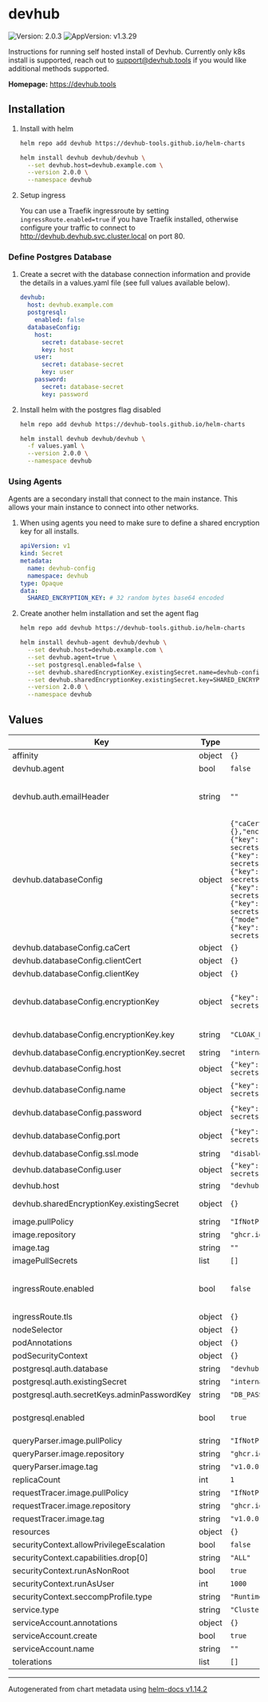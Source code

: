 # devhub

![Version: 2.0.3](https://img.shields.io/badge/Version-2.0.3-informational?style=flag) ![AppVersion: v1.3.29](https://img.shields.io/badge/AppVersion-v1.3.29-informational?style=flag)

Instructions for running self hosted install of Devhub. Currently only k8s install is supported, reach out to support@devhub.tools if you would like additional methods supported.

**Homepage:** <https://devhub.tools>

## Installation

1. Install with helm

    ```bash
    helm repo add devhub https://devhub-tools.github.io/helm-charts

    helm install devhub devhub/devhub \
      --set devhub.host=devhub.example.com \
      --version 2.0.0 \
      --namespace devhub
    ```

1. Setup ingress

    You can use a Traefik ingressroute by setting `ingressRoute.enabled=true` if you have Traefik installed, otherwise configure your traffic
    to connect to http://devhub.devhub.svc.cluster.local on port 80.

### Define Postgres Database

1. Create a secret with the database connection information and provide the details in a values.yaml file (see full values available below).

    ```yaml
    devhub:
      host: devhub.example.com
      postgresql:
        enabled: false
      databaseConfig:
        host:
          secret: database-secret
          key: host
        user:
          secret: database-secret
          key: user
        password:
          secret: database-secret
          key: password
    ```

1. Install helm with the postgres flag disabled

    ```bash
    helm repo add devhub https://devhub-tools.github.io/helm-charts

    helm install devhub devhub/devhub \
      -f values.yaml \
      --version 2.0.0 \
      --namespace devhub
    ```

### Using Agents

Agents are a secondary install that connect to the main instance. This allows your main instance to connect into other networks.

1. When using agents you need to make sure to define a shared encryption key for all installs.

    ```yaml
    apiVersion: v1
    kind: Secret
    metadata:
      name: devhub-config
      namespace: devhub
    type: Opaque
    data:
      SHARED_ENCRYPTION_KEY: # 32 random bytes base64 encoded
    ```

1. Create another helm installation and set the agent flag

    ```bash
    helm repo add devhub https://devhub-tools.github.io/helm-charts

    helm install devhub-agent devhub/devhub \
      --set devhub.host=devhub.example.com \
      --set devhub.agent=true \
      --set postgresql.enabled=false \
      --set devhub.sharedEncryptionKey.existingSecret.name=devhub-config \
      --set devhub.sharedEncryptionKey.existingSecret.key=SHARED_ENCRYPTION_KEY \
      --version 2.0.0 \
      --namespace devhub
    ```

## Values

| Key | Type | Default | Description |
|-----|------|---------|-------------|
| affinity | object | `{}` |  |
| devhub.agent | bool | `false` | Set to true if setting up an agent. |
| devhub.auth.emailHeader | string | `""` | Allows authenticating users with an auth proxy that forwards a header with the users email, for example X-Forwarded-Email. If set this is the only way users can login. |
| devhub.databaseConfig | object | `{"caCert":{},"clientCert":{},"clientKey":{},"encryptionKey":{"key":"CLOAK_KEY_V1","secret":"internal-secrets"},"host":{"key":"DB_HOSTNAME","secret":"internal-secrets"},"name":{"key":"DB_NAME","secret":"internal-secrets"},"password":{"key":"DB_PASSWORD","secret":"internal-secrets"},"port":{"key":"DB_PORT","secret":"internal-secrets"},"ssl":{"mode":"disabled"},"user":{"key":"DB_USERNAME","secret":"internal-secrets"}}` | See instructions for setting up secret to override application config. |
| devhub.databaseConfig.caCert | object | `{}` | Secret name and key that contains the CA cert. |
| devhub.databaseConfig.clientCert | object | `{}` | Secret name and key that contains the client cert. |
| devhub.databaseConfig.clientKey | object | `{}` | Secret name and key that contains the client private key. |
| devhub.databaseConfig.encryptionKey | object | `{"key":"CLOAK_KEY_V1","secret":"internal-secrets"}` | The database encryption key is automatically generated for you, but if you want to create your own it must be a 32 byte base64 encoded string. This can't be changed after install otherwise you will lose all encrypted data. |
| devhub.databaseConfig.encryptionKey.key | string | `"CLOAK_KEY_V1"` | The key inside the specified secret to load the encryption key from. |
| devhub.databaseConfig.encryptionKey.secret | string | `"internal-secrets"` | The secret that contains the database encryption key. |
| devhub.databaseConfig.host | object | `{"key":"DB_HOSTNAME","secret":"internal-secrets"}` | Secret name and key that contains the database host. |
| devhub.databaseConfig.name | object | `{"key":"DB_NAME","secret":"internal-secrets"}` | Secret name and key that contains the database name (defaults to `devhub`). |
| devhub.databaseConfig.password | object | `{"key":"DB_PASSWORD","secret":"internal-secrets"}` | Secret name and key that contains the database password. |
| devhub.databaseConfig.port | object | `{"key":"DB_PORT","secret":"internal-secrets"}` | Secret name and key that contains the database port (defaults to `5432`). |
| devhub.databaseConfig.ssl.mode | string | `"disabled"` | Use `require` or `verify` to enable SSL. Disabled by default. |
| devhub.databaseConfig.user | object | `{"key":"DB_USERNAME","secret":"internal-secrets"}` | Secret name and key that contains the database user. |
| devhub.host | string | `"devhub.example.com"` | The hostname of your devhub instance. |
| devhub.sharedEncryptionKey.existingSecret | object | `{}` | Set to true to use an existing secret for the shared encryption key. |
| image.pullPolicy | string | `"IfNotPresent"` |  |
| image.repository | string | `"ghcr.io/devhub-tools/devhub"` |  |
| image.tag | string | `""` |  |
| imagePullSecrets | list | `[]` |  |
| ingressRoute.enabled | bool | `false` | If you have Traefik installed in your cluster you can configure an IngressRoute: https://doc.traefik.io/traefik/routing/providers/kubernetes-crd/#kind-ingressroute |
| ingressRoute.tls | object | `{}` |  |
| nodeSelector | object | `{}` |  |
| podAnnotations | object | `{}` |  |
| podSecurityContext | object | `{}` |  |
| postgresql.auth.database | string | `"devhub"` |  |
| postgresql.auth.existingSecret | string | `"internal-secrets"` |  |
| postgresql.auth.secretKeys.adminPasswordKey | string | `"DB_PASSWORD"` |  |
| postgresql.enabled | bool | `true` | Set to false to use an external database. See instructions to configure the connection with `devhub.existingSecretName`. |
| queryParser.image.pullPolicy | string | `"IfNotPresent"` |  |
| queryParser.image.repository | string | `"ghcr.io/devhub-tools/query-parser"` |  |
| queryParser.image.tag | string | `"v1.0.0"` |  |
| replicaCount | int | `1` |  |
| requestTracer.image.pullPolicy | string | `"IfNotPresent"` |  |
| requestTracer.image.repository | string | `"ghcr.io/devhub-tools/request-tracer"` |  |
| requestTracer.image.tag | string | `"v1.0.0"` |  |
| resources | object | `{}` |  |
| securityContext.allowPrivilegeEscalation | bool | `false` |  |
| securityContext.capabilities.drop[0] | string | `"ALL"` |  |
| securityContext.runAsNonRoot | bool | `true` |  |
| securityContext.runAsUser | int | `1000` |  |
| securityContext.seccompProfile.type | string | `"RuntimeDefault"` |  |
| service.type | string | `"ClusterIP"` |  |
| serviceAccount.annotations | object | `{}` |  |
| serviceAccount.create | bool | `true` |  |
| serviceAccount.name | string | `""` |  |
| tolerations | list | `[]` |  |

----------------------------------------------
Autogenerated from chart metadata using [helm-docs v1.14.2](https://github.com/norwoodj/helm-docs/releases/v1.14.2)